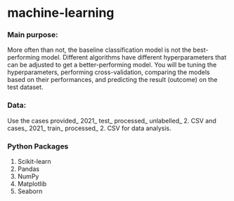 # machine-learning

### Main purpose:
More often than not, the baseline classification model is not the best-performing model. 
Different algorithms have different hyperparameters that can be adjusted to get a better-performing model. 
You will be tuning the hyperparameters, performing cross-validation, 
comparing the models based on their performances, and predicting the result (outcome) on the test dataset.

### Data:
Use the cases provided_ 2021_ test_ processed_ unlabelled_ 2. CSV and cases_ 2021_ train_ processed_ 2. CSV for data analysis.

### Python Packages
1. Scikit-learn
2. Pandas
3. NumPy
4. Matplotlib
5. Seaborn
